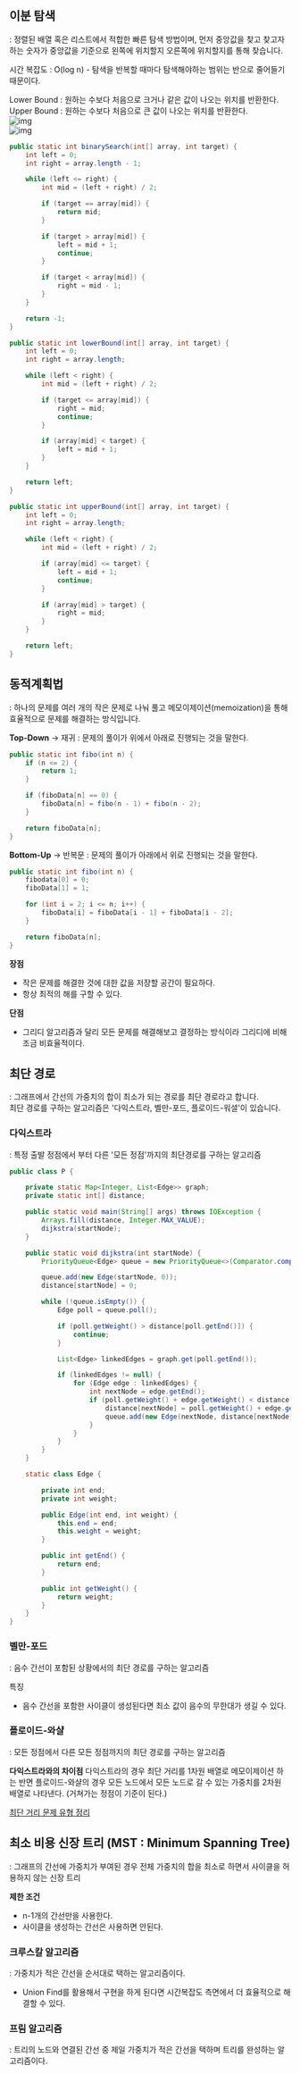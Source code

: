 ## 이분 탐색

: 정렬된 배열 혹은 리스트에서 적합한 빠른 탐색 방법이며, 먼저 중앙값을 찾고 찾고자 하는 숫자가 중앙값을 기준으로 왼쪽에 위치할지 오른쪽에 위치할지를 통해 찾습니다.

시간 복잡도 : O(log n) - 탐색을 반복할 때마다 탐색해야하는 범위는 반으로 줄어들기 때문이다.

Lower Bound : 원하는 수보다 처음으로 크거나 같은 값이 나오는 위치를 반환한다.  
Upper Bound : 원하는 수보다 처음으로 큰 값이 나오는 위치를 반환한다.  
![img](https://img1.daumcdn.net/thumb/R1280x0/?scode=mtistory2&fname=https%3A%2F%2Fblog.kakaocdn.net%2Fdn%2F2eip7%2FbtqwwYRwAfB%2FTuM9ohOJ7TGEWJtiw3w8nk%2Fimg.png)  
![img](https://img1.daumcdn.net/thumb/R1280x0/?scode=mtistory2&fname=https%3A%2F%2Fblog.kakaocdn.net%2Fdn%2FG7wHv%2FbtqV0D9Zn52%2FIrArSq3Au3Qlkd2ja1166k%2Fimg.png)

``` java
public static int binarySearch(int[] array, int target) {
    int left = 0;
    int right = array.length - 1;

    while (left <= right) {
        int mid = (left + right) / 2;

        if (target == array[mid]) {
            return mid;
        }

        if (target > array[mid]) {
            left = mid + 1;
            continue;
        }

        if (target < array[mid]) {
            right = mid - 1;
        }
    }

    return -1;
}

public static int lowerBound(int[] array, int target) {
    int left = 0;
    int right = array.length;

    while (left < right) {
        int mid = (left + right) / 2;

        if (target <= array[mid]) {
            right = mid;
            continue;
        }

        if (array[mid] < target) {
            left = mid + 1;
        }
    }

    return left;
}

public static int upperBound(int[] array, int target) {
    int left = 0;
    int right = array.length;

    while (left < right) {
        int mid = (left + right) / 2;

        if (array[mid] <= target) {
            left = mid + 1;
            continue;
        }

        if (array[mid] > target) {
            right = mid;
        }
    }

    return left;
}
```

## 동적계획법

: 하나의 문제를 여러 개의 작은 문제로 나눠 풀고 메모이제이션(memoization)을 통해 효율적으로 문제를 해결하는 방식입니다.

**Top-Down** -> 재귀
: 문제의 풀이가 위에서 아래로 진행되는 것을 말한다.

``` java
public static int fibo(int n) {
    if (n <= 2) {
        return 1;
    }

    if (fiboData[n] == 0) {
        fiboData[n] = fibo(n - 1) + fibo(n - 2);
    }

    return fiboData[n];
}
```

**Bottom-Up** -> 반복문
: 문제의 풀이가 아래에서 위로 진행되는 것을 말한다.

``` java
public static int fibo(int n) {
    fibodata[0] = 0;
    fiboData[1] = 1;

    for (int i = 2; i <= n; i++) {
        fiboData[i] = fiboData[i - 1] + fiboData[i - 2];
    }

    return fiboData[n];
}
```

**장점**

- 작은 문제를 해결한 것에 대한 값을 저장할 공간이 필요하다.
- 항상 최적의 해를 구할 수 있다.

**단점**

- 그리디 알고리즘과 달리 모든 문제를 해결해보고 결정하는 방식이라 그리디에 비해 조금 비효율적이다.

## 최단 경로

: 그래프에서 간선의 가중치의 합이 최소가 되는 경로를 최단 경로라고 합니다.  
최단 경로를 구하는 알고리즘은 '다익스트라, 벨만-포드, 플로이드-워셜'이 있습니다.

### 다익스트라

: 특정 출발 정점에서 부터 다른 '모든 정점'까지의 최단경로를 구하는 알고리즘

```java
public class P {

    private static Map<Integer, List<Edge>> graph;
    private static int[] distance;

    public static void main(String[] args) throws IOException {
        Arrays.fill(distance, Integer.MAX_VALUE);
        dijkstra(startNode);
    }

    public static void dijkstra(int startNode) {
        PriorityQueue<Edge> queue = new PriorityQueue<>(Comparator.comparingInt(Edge::getWeight));

        queue.add(new Edge(startNode, 0));
        distance[startNode] = 0;

        while (!queue.isEmpty()) {
            Edge poll = queue.poll();

            if (poll.getWeight() > distance[poll.getEnd()]) {
                continue;
            }

            List<Edge> linkedEdges = graph.get(poll.getEnd());

            if (linkedEdges != null) {
                for (Edge edge : linkedEdges) {
                    int nextNode = edge.getEnd();
                    if (poll.getWeight() + edge.getWeight() < distance[nextNode]) {
                        distance[nextNode] = poll.getWeight() + edge.getWeight();
                        queue.add(new Edge(nextNode, distance[nextNode]));
                    }
                }
            }
        }
    }

    static class Edge {

        private int end;
        private int weight;

        public Edge(int end, int weight) {
            this.end = end;
            this.weight = weight;
        }

        public int getEnd() {
            return end;
        }

        public int getWeight() {
            return weight;
        }
    }
}
```

### 벨만-포드

: 음수 간선이 포함된 상황에서의 최단 경로를 구하는 알고리즘

특징

- 음수 간선을 포함한 사이클이 생성된다면 최소 값이 음수의 무한대가 생길 수 있다.

### 플로이드-와샬

: 모든 정점에서 다른 모든 정점까지의 최단 경로를 구하는 알고리즘

**다익스트라와의 차이점**
다익스트라의 경우 최단 거리를 1차원 배열로 메모이제이션 하는 반면 플로이드-와샬의 경우 모든 노드에서 모든 노드로 갈 수 있는 가중치를 2차원 배열로 나타낸다.
(거쳐가는 정점이 기준이 된다.)

[최단 거리 문제 유형 정리](https://jina-developer.tistory.com/118)

## 최소 비용 신장 트리 (MST : Minimum Spanning Tree)

: 그래프의 간선에 가중치가 부여된 경우 전체 가중치의 합을 최소로 하면서 사이클을 허용하지 않는 신장 트리

**제한 조건**

- n-1개의 간선만을 사용한다.
- 사이클을 생성하는 간선은 사용하면 안된다.

### 크루스칼 알고리즘

: 가중치가 적은 간선을 순서대로 택하는 알고리즘이다.

- Union Find를 활용해서 구현을 하게 된다면 시간복잡도 측면에서 더 효율적으로 해결할 수 있다.

### 프림 알고리즘

: 트리의 노드와 연결된 간선 중 제일 가중치가 적은 간선을 택하며 트리를 완성하는 알고리즘이다.

